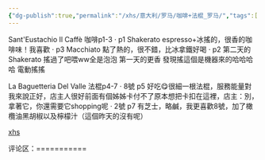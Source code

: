 ```yaml
---
{"dg-publish":true,"permalink":"/xhs/意大利/罗马/咖啡+法棍_罗马/","tags":["rednote","罗马"],"updated":"2025-03-20T22:46:14.739+08:00"}
---
```


 

Sant'Eustachio Il Caffè 咖啡p1-3
· p1 Shakerato espresso+冰搖的，很香的咖啡味！我喜歡
· p3 Macchiato 點了熱的，很不錯，比冰拿鐵好喝
· p2 第二天的Shakerato 搖過了吧喂ww全是泡泡 第一天的更香 發現搖這個是機器來的哈哈哈哈 電動搖搖
	
La Baguetteria Del Valle 法棍p4-7
· 8號 p5 好吃😋很細一根法棍，服務能量對我來說正好，店主人很好前面有個姊姊卡付不了原本想把卡扣在這裡，店主：別，拿著它，你還需要它shopping呢
· 2號 p7 有芝士，略鹹，我更喜歡8號，加了橄欖油黑胡椒以及檸檬汁（這個昨天的沒有呢）

[xhs](https://www.xiaohongshu.com/explore/64b1c2cc000000001c01a803?xsec_token=ABlNQRgB84KkxFoWfx5OmLBnHZPpxt6tYRG0cimWjrBRc=&xsec_source=pc_user)

评论区：===========

